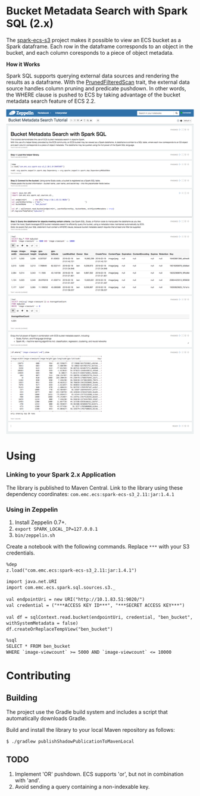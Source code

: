 
# Bucket Metadata Search with Spark SQL (2.x)

The [spark-ecs-s3](https://github.com/emcvipr/spark-ecs-s3) project makes it possible to view an ECS bucket as a Spark dataframe. 
Each row in the dataframe corresponds to an object in the bucket, and each column coresponds to a piece of object metadata.

**How it Works**

Spark SQL supports querying external data sources and rendering the results as a dataframe.   With the [PrunedFilteredScan](https://spark.apache.org/docs/latest/api/scala/index.html#org.apache.spark.sql.sources.PrunedFilteredScan) trait, the external data source handles column pruning and predicate pushdown.  In other words, the WHERE clause is pushed to ECS by taking advantage of the bucket metadata search feature of ECS 2.2.

![Screenshot](screenshot.png)

# Using

### Linking to your Spark 2.x Application
The library is published to Maven Central.  Link to the library using these dependency coordinates: `com.emc.ecs:spark-ecs-s3_2.11:jar:1.4.1`

### Using in Zeppelin
1. Install Zeppelin 0.7+.
2. `export SPARK_LOCAL_IP=127.0.0.1`
3. `bin/zeppelin.sh`

Create a notebook with the following commands.   Replace `***` with your S3 credentials.

```
%dep
z.load("com.emc.ecs:spark-ecs-s3_2.11:jar:1.4.1")
```

```
import java.net.URI
import com.emc.ecs.spark.sql.sources.s3._

val endpointUri = new URI("http://10.1.83.51:9020/")
val credential = ("***ACCESS KEY ID***", "***SECRET ACCESS KEY***")

val df = sqlContext.read.bucket(endpointUri, credential, "ben_bucket", withSystemMetadata = false)
df.createOrReplaceTempView("ben_bucket")
```

```
%sql
SELECT * FROM ben_bucket 
WHERE `image-viewcount` >= 5000 AND `image-viewcount` <= 10000
```

# Contributing
## Building
The project use the Gradle build system and includes a script that automatically downloads Gradle.

Build and install the library to your local Maven repository as follows:
```
$ ./gradlew publishShadowPublicationToMavenLocal
```

## TODO
1. Implement 'OR' pushdown.  ECS supports 'or', but not in combination with 'and'.
2. Avoid sending a query containing a non-indexable key.
